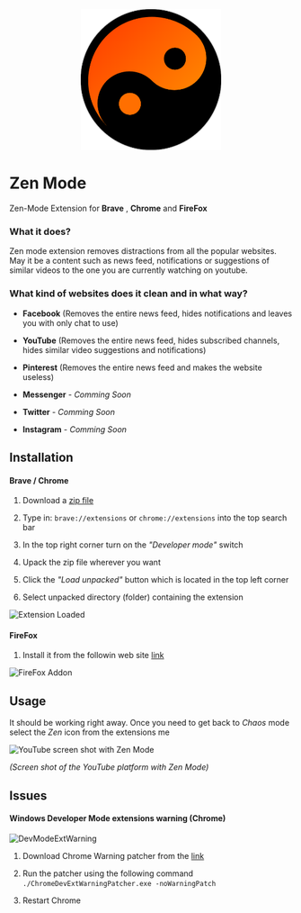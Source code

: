 <div align="center">
    <img src="icons/icon.png" width="250">
</div>

# Zen Mode

Zen-Mode Extension for **Brave** , **Chrome** and **FireFox**

### What it does?

Zen mode extension removes distractions from all the popular websites. May it be a content such as news feed, notifications or suggestions of similar videos to the one you are currently watching on youtube.

### What kind of websites does it clean and in what way?

- **Facebook** (Removes the entire news feed, hides notifications and leaves you with only chat to use)

- **YouTube** (Removes the entire news feed, hides subscribed channels, hides similar video suggestions and notifications)

- **Pinterest** (Removes the entire news feed and makes the website useless)

- **Messenger** - *Comming Soon*

- **Twitter** - *Comming Soon*

- **Instagram** - *Comming Soon*

## Installation

#### Brave / Chrome

1. Download a [zip file](https://github.com/Ph0enixKM/browser-zen-mode/archive/master.zip)

2. Type in: `brave://extensions` or `chrome://extensions` into the top search bar

3. In the top right corner turn on the *"Developer mode"* switch

4. Upack the zip file wherever you want

5. Click the *"Load unpacked"* button which is located in the top left corner

6. Select unpacked directory (folder) containing the extension

![Extension Loaded](https://raw.githubusercontent.com/Ph0enixKM/browser-zen-mode/master/icons/extension.png)

#### FireFox

1. Install it from the followin web site [link](https://addons.mozilla.org/en-US/firefox/addon/zen-mode/)

![FireFox Addon](https://raw.githubusercontent.com/Ph0enixKM/browser-zen-mode/master/icons/ffxaddon.png)


## Usage
It should be working right away. Once you need to get back to *Chaos* mode select the *Zen* icon from the extensions me

![YouTube screen shot with Zen Mode](https://raw.githubusercontent.com/Ph0enixKM/browser-zen-mode/master/icons/yt-ss.jpg)

*(Screen shot of the YouTube platform with Zen Mode)*

## Issues

#### Windows Developer Mode extensions warning (Chrome)

![DevModeExtWarning](https://raw.githubusercontent.com/Ph0enixKM/browser-zen-mode/master/icons/warning.jpg)

1. Download Chrome Warning patcher from the [link](https://github.com/Ceiridge/Chrome-Developer-Mode-Extension-Warning-Patcher/releases/download/2.0/ChromeDevExtWarningPatcher.exe)

2. Run the patcher using the following command `./ChromeDevExtWarningPatcher.exe -noWarningPatch`

3. Restart Chrome
